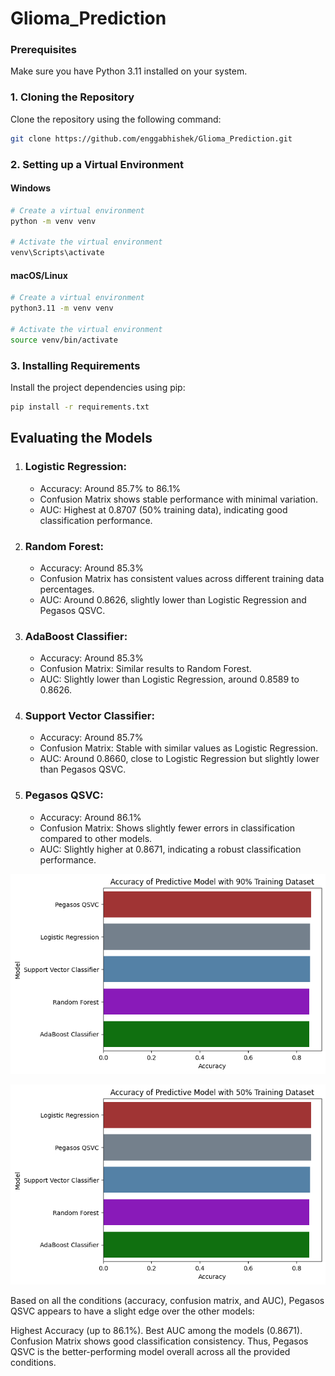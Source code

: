 # Glioma_Prediction

### Prerequisites

Make sure you have Python 3.11 installed on your system.

### 1. Cloning the Repository

Clone the repository using the following command:

```bash
git clone https://github.com/enggabhishek/Glioma_Prediction.git
```

### 2. Setting up a Virtual Environment

#### Windows

```bash
# Create a virtual environment
python -m venv venv

# Activate the virtual environment
venv\Scripts\activate
```

#### macOS/Linux

```bash
# Create a virtual environment
python3.11 -m venv venv

# Activate the virtual environment
source venv/bin/activate
```

### 3. Installing Requirements

Install the project dependencies using pip:

```bash
pip install -r requirements.txt
```

## Evaluating the Models

1. ### Logistic Regression:
    - Accuracy: Around 85.7% to 86.1%
    - Confusion Matrix shows stable performance with minimal variation.
    - AUC: Highest at 0.8707 (50% training data), indicating good classification performance.

2. ### Random Forest:
    - Accuracy: Around 85.3%
    - Confusion Matrix has consistent values across different training data percentages.
    - AUC: Around 0.8626, slightly lower than Logistic Regression and Pegasos QSVC.

3. ### AdaBoost Classifier:
    - Accuracy: Around 85.3%
    - Confusion Matrix: Similar results to Random Forest.
    - AUC: Slightly lower than Logistic Regression, around 0.8589 to 0.8626.

4. ### Support Vector Classifier:
    - Accuracy: Around 85.7%
    - Confusion Matrix: Stable with similar values as Logistic Regression.
    - AUC: Around 0.8660, close to Logistic Regression but slightly lower than Pegasos QSVC.

5. ### Pegasos QSVC:
    - Accuracy: Around 86.1%
    - Confusion Matrix: Shows slightly fewer errors in classification compared to other models.
    - AUC: Slightly higher at 0.8671, indicating a robust classification performance.


![alt text](Accuracy90.png)


![alt text](Accuracy50.png)


Based on all the conditions (accuracy, confusion matrix, and AUC), Pegasos QSVC appears to have a slight edge over the other models:

Highest Accuracy (up to 86.1%).
Best AUC among the models (0.8671).
Confusion Matrix shows good classification consistency.
Thus, Pegasos QSVC is the better-performing model overall across all the provided conditions.
